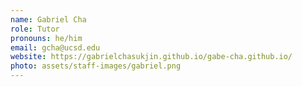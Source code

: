 ```yaml
---
name: Gabriel Cha
role: Tutor
pronouns: he/him
email: gcha@ucsd.edu
website: https://gabrielchasukjin.github.io/gabe-cha.github.io/
photo: assets/staff-images/gabriel.png
---
```


